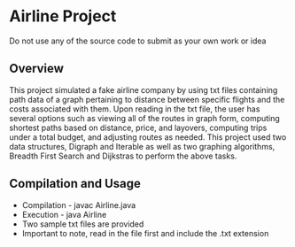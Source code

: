 # Airline Project
Do not use any of the source code to submit as your own work or idea

## Overview
This project simulated a fake airline company by using txt files containing path data of a graph pertaining to distance between specific flights and the costs associated with them. Upon reading in the txt file, the user has several options such as viewing all of the routes in graph form, computing shortest paths based on distance, price, and layovers, computing trips under a total budget, and adjusting routes as needed. This project used two data structures, Digraph and Iterable as well as two graphing algorithms, Breadth First Search and Dijkstras to perform the above tasks.

## Compilation and Usage
* Compilation - javac Airline.java
* Execution - java Airline
* Two sample txt files are provided
* Important to note, read in the file first and include the .txt extension
